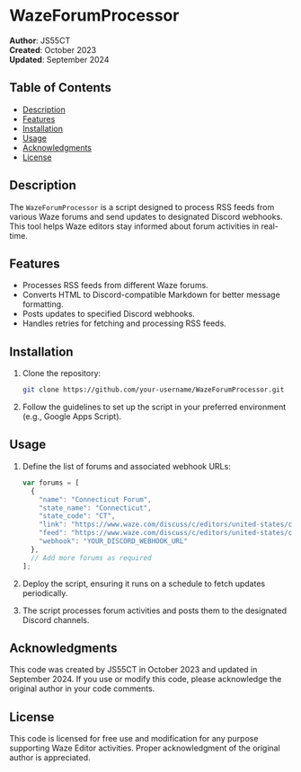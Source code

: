# WazeForumProcessor

**Author**: JS55CT  
**Created**: October 2023  
**Updated**: September 2024  

## Table of Contents
- [Description](#description)
- [Features](#features)
- [Installation](#installation)
- [Usage](#usage)
- [Acknowledgments](#acknowledgments)
- [License](#license)

## Description

The `WazeForumProcessor` is a script designed to process RSS feeds from various Waze forums and send updates to designated Discord webhooks. This tool helps Waze editors stay informed about forum activities in real-time.

## Features

- Processes RSS feeds from different Waze forums.
- Converts HTML to Discord-compatible Markdown for better message formatting.
- Posts updates to specified Discord webhooks.
- Handles retries for fetching and processing RSS feeds.

## Installation

1. Clone the repository:
    ```sh
    git clone https://github.com/your-username/WazeForumProcessor.git
    ```
2. Follow the guidelines to set up the script in your preferred environment (e.g., Google Apps Script).

## Usage

1. Define the list of forums and associated webhook URLs:
    ```javascript
    var forums = [
      {
        "name": "Connecticut Forum",
        "state_name": "Connecticut",
        "state_code": "CT",
        "link": "https://www.waze.com/discuss/c/editors/united-states/connecticut/4845",
        "feed": "https://www.waze.com/discuss/c/editors/united-states/connecticut/4845.rss",
        "webhook": "YOUR_DISCORD_WEBHOOK_URL"
      },
      // Add more forums as required
    ];
    ```

2. Deploy the script, ensuring it runs on a schedule to fetch updates periodically.

3. The script processes forum activities and posts them to the designated Discord channels.

## Acknowledgments

This code was created by JS55CT in October 2023 and updated in September 2024. If you use or modify this code, please acknowledge the original author in your code comments.

## License

This code is licensed for free use and modification for any purpose supporting Waze Editor activities. Proper acknowledgment of the original author is appreciated.
